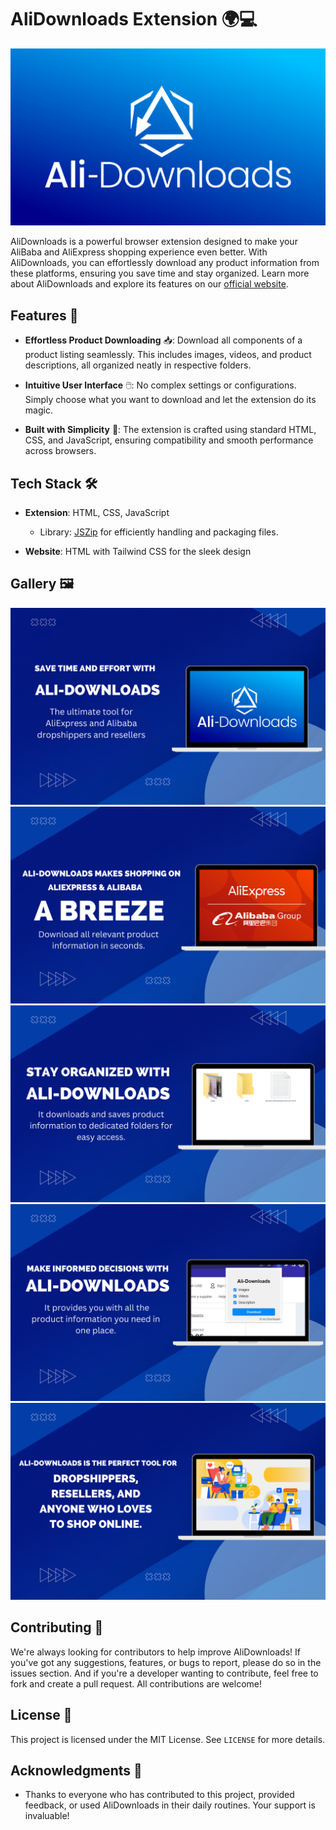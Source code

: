 # AliDownloads Extension 🌍💻

![AliDownloads Logo](./website/Resources/full_logo1.png)

AliDownloads is a powerful browser extension designed to make your AliBaba and AliExpress shopping experience even better. With AliDownloads, you can effortlessly download any product information from these platforms, ensuring you save time and stay organized. Learn more about AliDownloads and explore its features on our [official website](https://ali-downloads.digital/).

## Features 🚀

- **Effortless Product Downloading** 📥: Download all components of a product listing seamlessly. This includes images, videos, and product descriptions, all organized neatly in respective folders.
  
- **Intuitive User Interface** 🖱️: No complex settings or configurations. Simply choose what you want to download and let the extension do its magic.

- **Built with Simplicity** 🌟: The extension is crafted using standard HTML, CSS, and JavaScript, ensuring compatibility and smooth performance across browsers.

## Tech Stack 🛠️

- **Extension**: HTML, CSS, JavaScript
  - Library: [JSZip](https://stuk.github.io/jszip/) for efficiently handling and packaging files.
  
- **Website**: HTML with Tailwind CSS for the sleek design

## Gallery 🖼️

![Image 1](./icons/1.png)
![Image 2](./icons/2.png)
![Image 3](./icons/3.png)
![Image 4](./icons/4.png)
![Image 5](./icons/5.png)

## Contributing 🤝

We're always looking for contributors to help improve AliDownloads! If you've got any suggestions, features, or bugs to report, please do so in the issues section. And if you're a developer wanting to contribute, feel free to fork and create a pull request. All contributions are welcome!

## License 📄

This project is licensed under the MIT License. See `LICENSE` for more details.

## Acknowledgments 🙏

- Thanks to everyone who has contributed to this project, provided feedback, or used AliDownloads in their daily routines. Your support is invaluable!
